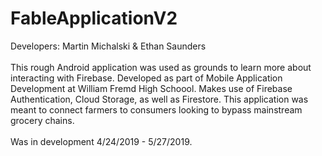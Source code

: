 # FableApplicationV2
Developers: Martin Michalski & Ethan Saunders<br/><br/>
This rough Android application was used as grounds to learn more about interacting with Firebase. Developed as part of Mobile Application Development at William Fremd High Schoool. Makes use of Firebase Authentication, Cloud Storage, as well as Firestore. This application was meant to connect farmers to consumers looking to bypass mainstream grocery chains. <br/><br/>
Was in development 4/24/2019 - 5/27/2019.
